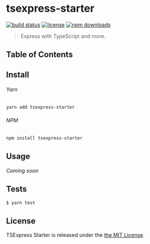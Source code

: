 # tsexpress-starter

[![build status](https://img.shields.io/travis/com/dugajean/tsexpress-starter.svg)](https://travis-ci.com/dugajean/tsexpress-starter)
[![license](https://img.shields.io/github/license/dugajean/tsexpress-starter.svg)](LICENSE)
[![npm downloads](https://img.shields.io/npm/dt/tsexpress-starter.svg)](https://npm.im/tsexpress-starter)

> Express with TypeScript and more.

## Table of Contents

## Install

###### Yarn

```sh
yarn add tsexpress-starter
```

###### NPM

```sh
npm install tsexpress-starter
```

## Usage

_Coming soon_

## Tests

```javascript
$ yarn test
```

## License

TSExpress Starter is released under the [the MIT License](LICENSE).
